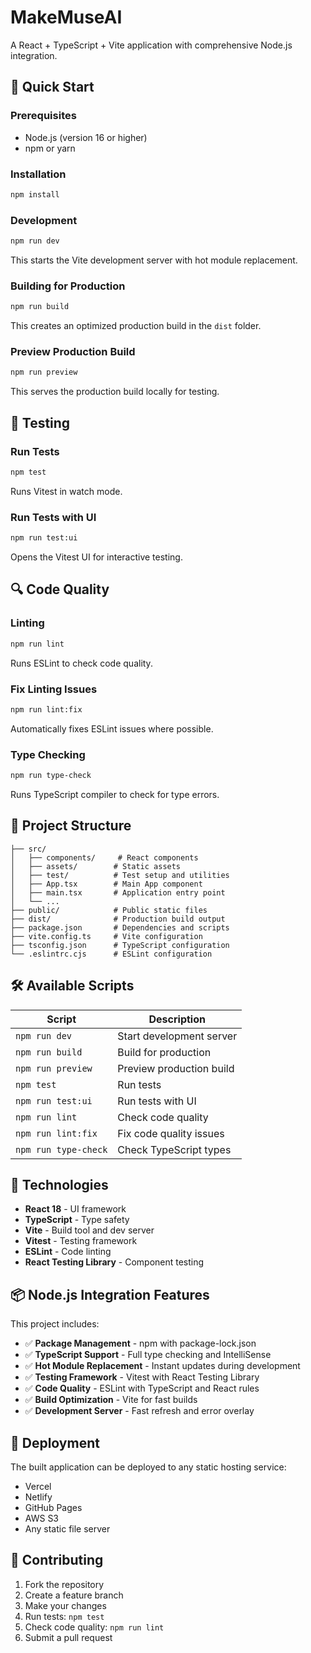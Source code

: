 # MakeMuseAI

A React + TypeScript + Vite application with comprehensive Node.js integration.

## 🚀 Quick Start

### Prerequisites
- Node.js (version 16 or higher)
- npm or yarn

### Installation
```bash
npm install
```

### Development
```bash
npm run dev
```
This starts the Vite development server with hot module replacement.

### Building for Production
```bash
npm run build
```
This creates an optimized production build in the `dist` folder.

### Preview Production Build
```bash
npm run preview
```
This serves the production build locally for testing.

## 🧪 Testing

### Run Tests
```bash
npm test
```
Runs Vitest in watch mode.

### Run Tests with UI
```bash
npm run test:ui
```
Opens the Vitest UI for interactive testing.

## 🔍 Code Quality

### Linting
```bash
npm run lint
```
Runs ESLint to check code quality.

### Fix Linting Issues
```bash
npm run lint:fix
```
Automatically fixes ESLint issues where possible.

### Type Checking
```bash
npm run type-check
```
Runs TypeScript compiler to check for type errors.

## 📁 Project Structure

```
├── src/
│   ├── components/     # React components
│   ├── assets/        # Static assets
│   ├── test/          # Test setup and utilities
│   ├── App.tsx        # Main App component
│   ├── main.tsx       # Application entry point
│   └── ...
├── public/            # Public static files
├── dist/              # Production build output
├── package.json       # Dependencies and scripts
├── vite.config.ts     # Vite configuration
├── tsconfig.json      # TypeScript configuration
└── .eslintrc.cjs      # ESLint configuration
```

## 🛠️ Available Scripts

| Script | Description |
|--------|-------------|
| `npm run dev` | Start development server |
| `npm run build` | Build for production |
| `npm run preview` | Preview production build |
| `npm test` | Run tests |
| `npm run test:ui` | Run tests with UI |
| `npm run lint` | Check code quality |
| `npm run lint:fix` | Fix code quality issues |
| `npm run type-check` | Check TypeScript types |

## 🔧 Technologies

- **React 18** - UI framework
- **TypeScript** - Type safety
- **Vite** - Build tool and dev server
- **Vitest** - Testing framework
- **ESLint** - Code linting
- **React Testing Library** - Component testing

## 📦 Node.js Integration Features

This project includes:

- ✅ **Package Management** - npm with package-lock.json
- ✅ **TypeScript Support** - Full type checking and IntelliSense
- ✅ **Hot Module Replacement** - Instant updates during development
- ✅ **Testing Framework** - Vitest with React Testing Library
- ✅ **Code Quality** - ESLint with TypeScript and React rules
- ✅ **Build Optimization** - Vite for fast builds
- ✅ **Development Server** - Fast refresh and error overlay

## 🚀 Deployment

The built application can be deployed to any static hosting service:

- Vercel
- Netlify
- GitHub Pages
- AWS S3
- Any static file server

## 🤝 Contributing

1. Fork the repository
2. Create a feature branch
3. Make your changes
4. Run tests: `npm test`
5. Check code quality: `npm run lint`
6. Submit a pull request 